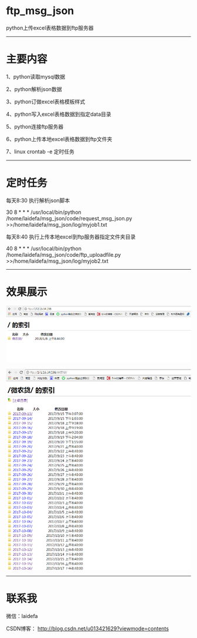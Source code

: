 # ftp_msg_json

python上传excel表格数据到ftp服务器

----------------------------------------------------------------------------------------------------------------------------------------

# 主要内容
1、python读取mysql数据

2、python解析json数据

3、python订做excel表格模板样式

4、python写入excel表格数据到指定data目录

5、python连接ftp服务器

6、python上传本地excel表格数据到ftp文件夹

7、linux crontab -e 定时任务

----------------------------------------------------------------------------------------------------------------------------------------

# 定时任务

每天8:30 执行解析json脚本

30 8 * * * /usr/local/bin/python /home/laidefa/msg_json/code/request_msg_json.py  >>/home/laidefa/msg_json/log/myjob1.txt 

每天8:40 执行上传本地excel到ftp服务器指定文件夹目录

40 8 * * * /usr/local/bin/python /home/laidefa/msg_json/code/ftp_uploadfile.py  >>/home/laidefa/msg_json/log/myjob2.txt 


----------------------------------------------------------------------------------------------------------------------------------------
# 效果展示
![python上传excel表格数据到ftp服务器](https://github.com/laidefa/ftp_msg_json/raw/master/msg_json/resource/1.png)

![python上传excel表格数据到ftp服务器](https://github.com/laidefa/ftp_msg_json/raw/master/msg_json/resource/2.png)





----------------------------------------------------------------------------------------------------------------------------------------
# 联系我

微信：laidefa

CSDN博客： http://blog.csdn.net/u013421629?viewmode=contents




